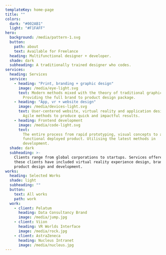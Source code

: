 ```yaml
---
templateKey: home-page
title: ""
colors:
  dark: "#002AB1"
  light: "#F1FAFF"
hero:
  background: /media/pattern-1.svg
  button:
    path: about
    text: Available for Freelance
  heading: Multifunctional designer + developer.
  shade: dark
  subheading: A traditionally trained designer who codes.
services:
  heading: Services
  service:
    - heading: "Print, branding + graphic design"
      image: /media/eye-light.svg
      text: Modern methods mixed with the theory of traditional graphic design.
        Providing the full brand to product design package.
    - heading: "App, vr + website design"
      image: /media/devices-light.svg
      text: User-centered website, virtual reality and application design. Using
        Agile methods to produce quick and impactful results.
    - heading: Frontend development
      image: /media/code-light.svg
      text:
        The entire process from rapid prototyping, visual concepts to a fully
        functional deployed product. Utilising the latest methods in
        development.
  shade: dark
  subheading: >-
    Clients range from global corporations to startups. Services offered to
    these clients have included virtual reality experience design, branding,
    product design and development.
works:
  heading: Selected Works
  shade: light
  subheading: ""
  button:
    text: All works
    path: work
  work:
    - client: Pelatum
      heading: Data Consultancy Brand
      image: /media/jump.jpg
    - client: Viion
      heading: VR Worlds Interface
      image: /media/rock.jpg
    - client: AstraZeneca
      heading: Nucleus Intranet
      image: /media/nucleus.jpg
---
```

